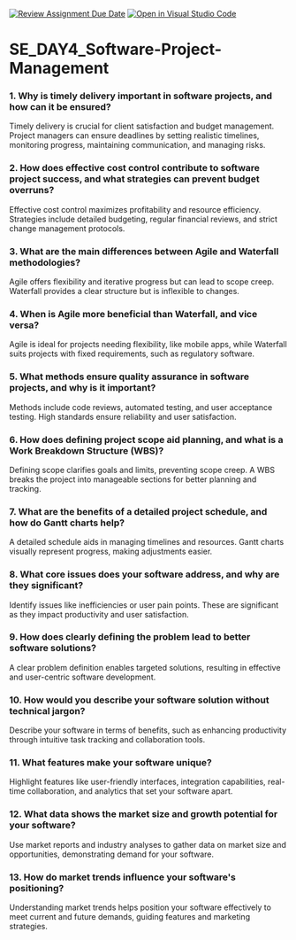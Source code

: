 [![Review Assignment Due Date](https://classroom.github.com/assets/deadline-readme-button-22041afd0340ce965d47ae6ef1cefeee28c7c493a6346c4f15d667ab976d596c.svg)](https://classroom.github.com/a/9pw6JKcu)
[![Open in Visual Studio Code](https://classroom.github.com/assets/open-in-vscode-2e0aaae1b6195c2367325f4f02e2d04e9abb55f0b24a779b69b11b9e10269abc.svg)](https://classroom.github.com/online_ide?assignment_repo_id=18780531&assignment_repo_type=AssignmentRepo)
# SE_DAY4_Software-Project-Management
### 1. Why is timely delivery important in software projects, and how can it be ensured?
Timely delivery is crucial for client satisfaction and budget management. Project managers can ensure deadlines by setting realistic timelines, monitoring progress, maintaining communication, and managing risks.

### 2. How does effective cost control contribute to software project success, and what strategies can prevent budget overruns?
Effective cost control maximizes profitability and resource efficiency. Strategies include detailed budgeting, regular financial reviews, and strict change management protocols.

### 3. What are the main differences between Agile and Waterfall methodologies?
Agile offers flexibility and iterative progress but can lead to scope creep. Waterfall provides a clear structure but is inflexible to changes.

### 4. When is Agile more beneficial than Waterfall, and vice versa?
Agile is ideal for projects needing flexibility, like mobile apps, while Waterfall suits projects with fixed requirements, such as regulatory software.

### 5. What methods ensure quality assurance in software projects, and why is it important?
Methods include code reviews, automated testing, and user acceptance testing. High standards ensure reliability and user satisfaction.

### 6. How does defining project scope aid planning, and what is a Work Breakdown Structure (WBS)?
Defining scope clarifies goals and limits, preventing scope creep. A WBS breaks the project into manageable sections for better planning and tracking.

### 7. What are the benefits of a detailed project schedule, and how do Gantt charts help?
A detailed schedule aids in managing timelines and resources. Gantt charts visually represent progress, making adjustments easier.

### 8. What core issues does your software address, and why are they significant?
Identify issues like inefficiencies or user pain points. These are significant as they impact productivity and user satisfaction.

### 9. How does clearly defining the problem lead to better software solutions?
A clear problem definition enables targeted solutions, resulting in effective and user-centric software development.

### 10. How would you describe your software solution without technical jargon?
Describe your software in terms of benefits, such as enhancing productivity through intuitive task tracking and collaboration tools.

### 11. What features make your software unique?
Highlight features like user-friendly interfaces, integration capabilities, real-time collaboration, and analytics that set your software apart.

### 12. What data shows the market size and growth potential for your software?
Use market reports and industry analyses to gather data on market size and opportunities, demonstrating demand for your software.

### 13. How do market trends influence your software's positioning?
Understanding market trends helps position your software effectively to meet current and future demands, guiding features and marketing strategies.
